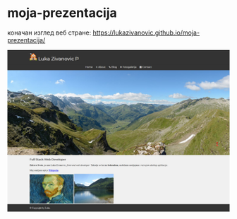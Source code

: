 # moja-prezentacija
коначан изглед веб стране: https://lukazivanovic.github.io/moja-prezentacija/

![Alt text](Screenshot-Moja-prezentacija.jpg?raw=true "Home page")
